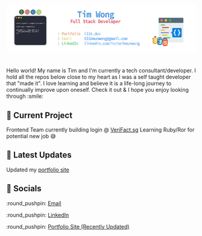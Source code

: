 <img align="center" src="https://raw.githubusercontent.com/T31K/T31K/master/BG%20linkedin%20NEW.jpg"/>   

#
<p> Hello world! My name is Tim and I'm currently a tech consultant/developer. I hold all the repos below close to my heart as I was a self taught developer that "made it". I love learning and believe it is a life-long journey to continually improve upon oneself. Check it out & I hope you enjoy looking through :smile:



## 🔭 Current Project
Frontend Team currently building login @ <a href="https://verifact.sg/">VeriFact.sg</a>
Learning Ruby/Ror for potential new job 😅

## :star2: Latest Updates
Updated my <a href="https://t31k.dev">portfolio site</a>


## :key: Socials
<p>:round_pushpin: <a href="mailto:t31kmunwong@gmail.com">Email</a></p>
<p>:round_pushpin: <a href="https://linkedin.com/in/teikmunwong">LinkedIn</a></p>
<p>:round_pushpin: <a href="https://t31k.dev">Portfolio Site (Recently  Updated)</a></p>
